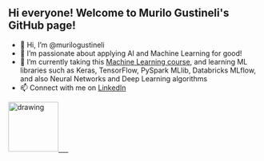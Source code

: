 ## Hi everyone! Welcome to Murilo Gustineli's GitHub page!

- 👋 Hi, I’m @murilogustineli
- 👀 I’m passionate about applying AI and Machine Learning for good!
- 🤖 I’m currently taking this [Machine Learning course](https://www.coursera.org/learn/machine-learning), and learning ML libraries such as Keras, TensorFlow, PySpark MLlib, Databricks MLflow, and also Neural Networks and Deep Learning algorithms
- 📫 Connect with me on [LinkedIn](https://www.linkedin.com/in/murilo-gustineli/)

[<img src="https://res.cloudinary.com/importdata/image/upload/v1595012354/linkedin_t9qiwy.png" alt="drawing" width="100"/> &nbsp;&nbsp;&nbsp;&nbsp;](https://www.linkedin.com/in/murilo-gustineli/)

<!---
murilogustineli/murilogustineli is a ✨ special ✨ repository because its `README.md` (this file) appears on your GitHub profile.
You can click the Preview link to take a look at your changes.
- 💞️ I’m looking for an opportunity to use my logical and technical skills to help businesses make better data-driven decisions and support them with all their data needs
--->
